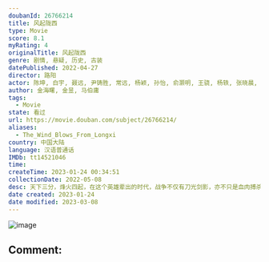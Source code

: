 ```yaml
---
doubanId: 26766214
title: 风起陇西
type: Movie
score: 8.1
myRating: 4
originalTitle: 风起陇西
genre: 剧情, 悬疑, 历史, 古装
datePublished: 2022-04-27
director: 路阳
actor: 陈坤, 白宇, 聂远, 尹铸胜, 常远, 杨颖, 孙怡, 俞灏明, 王骁, 杨轶, 张晓晨, 刘亭作, 赵峥, 从瑞麟, 张戈, 侯玮涛, 彭义程, 强巴才丹, 陈凯文, 李士刚, 张优, 朱超艺, 李凯, 董浩然, 韩秀一, 周小川, 刘一辉, 郭昱德, 杨博潇, 马学雷, 高睿菲儿, 戴毅, 李芸, 郭家诺, 张孝文, 杨磊, 王浩杰, 牛志强, 李小朋, 朱时峰, 李槐龙, 杜长安, 袁帅, 李泰延, 马思妍, 董子健, 李光洁, 郭京飞, 喻庆辉
author: 金海曙, 金昱, 马伯庸
tags:
  - Movie
state: 看过
url: https://movie.douban.com/subject/26766214/
aliases:
  - The_Wind_Blows_From_Longxi
country: 中国大陆
language: 汉语普通话
IMDb: tt14521046
time: 
createTime: 2023-01-24 00:34:51
collectionDate: 2022-05-08
desc: 天下三分，烽火四起，在这个英雄辈出的时代，战争不仅有刀光剑影，亦不只是血肉搏杀。秘密情报线上的生死角逐，正涌动于滚滚洪流的阴影当中。两个不被乱世聚焦的“小人物”——陈恭（陈坤饰）与荀诩（白宇饰）...
date created: 2023-01-24
date modified: 2023-03-08
---
```


![image](p2872590641.jpg)

Comment:
---
